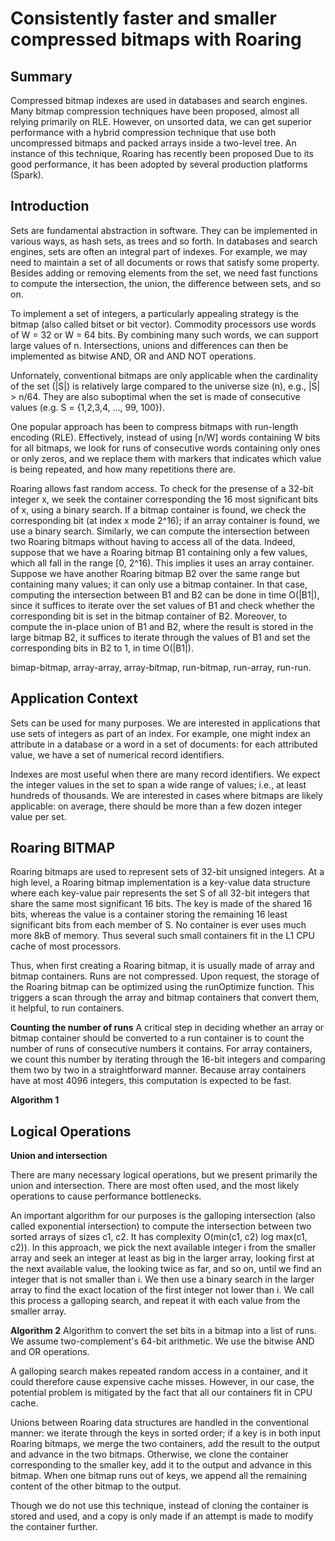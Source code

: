 # Consistently faster and smaller compressed bitmaps with Roaring

## Summary

Compressed bitmap indexes are used in databases and search engines. Many bitmap compression techniques have been proposed, almost all relying primarily on RLE. However, on unsorted data, we can get superior performance with a hybrid compression technique that use both uncompressed bitmaps and packed arrays inside a two-level tree. An instance of this technique, Roaring has recently been proposed Due to its good performance, it has been adopted by several production platforms (Spark).

## Introduction

Sets are fundamental abstraction in software. They can be implemented in various ways, as hash sets, as trees and so forth. In databases and search engines, sets are often an integral part of indexes. For example, we may need to maintain a set of all documents or rows that satisfy some property. Besides adding or removing elements from the set, we need fast functions to compute the intersection, the union, the difference between sets, and so on.

To implement a set of integers, a particularly appealing strategy is the bitmap (also called bitset or bit vector). Commodity processors use words of W = 32 or W = 64 bits. By combining many such words, we can support large values of n. Intersections, unions and differences can then be implemented as bitwise AND, OR and AND NOT operations.

Unfornately, conventional bitmaps are only applicable when the cardinality of the set (|S|) is relatively large compared to the universe size (n), e.g., |S| > n/64. They are also suboptimal when the set is made of consecutive values (e.g. S = {1,2,3,4, ..., 99, 100}).

One popular approach has been to compress bitmaps with run-length encoding (RLE). Effectively, instead of using [n/W] words containing W bits for all bitmaps, we look for runs of consecutive words containing only ones or only zeros, and we replace them with markers that indicates which value is being repeated, and how many repetitions there are.

Roaring allows fast random access. To check for the presense of a 32-bit integer x, we seek the container corresponding the 16 most significant bits of x, using a binary search. If a bitmap container is found, we check the corresponding bit (at index x mode 2^16); if an array container is found, we use a binary search. Similarly, we can compute the intersection between two Roaring bitmaps without having to access all of the data. Indeed, suppose that we have a Roaring bitmap B1 containing only a few values, which all fall in the range [0, 2^16). This implies it uses an array container. Suppose we have another Roaring bitmap B2 over the same range but containing many values; it can only use a bitmap container. In that case, computing the intersection between B1 and B2 can be done in time O(|B1|), since it suffices to iterate over the set values of B1 and check whether the corresponding bit is set in the bitmap container of B2. Moreover, to compute the in-place union of B1 and B2, where the result is stored in the large bitmap B2, it suffices to iterate through the values of B1 and set the corresponding bits in B2 to 1, in time O(|B1|).

bimap-bitmap, array-array, array-bitmap, run-bitmap, run-array, run-run.

## Application Context

Sets can be used for many purposes. We are interested in applications that use sets of integers as part of an index. For example, one might index an attribute in a database or a word in a set of documents: for each attributed value, we have a set of numerical record identifiers. 

Indexes are most useful when there are many record identifiers. We expect the integer values in the set to span a wide range of values; i.e., at least hundreds of thousands. We are interested in cases where bitmaps are likely applicable: on average, there should be more than a few dozen integer value per set.

## Roaring BITMAP

Roaring bitmaps are used to represent sets of 32-bit unsigned integers. At a high level, a Roaring bitmap implementation is a key-value data structure where each key-value pair represents the set S of all 32-bit integers that share the same most significant 16 bits. The key is made of the shared 16 bits, whereas the value is a container storing the remaining 16 least significant bits from each member of S. No container is ever uses much more 8kB of memory. Thus several such small containers fit in the L1 CPU cache of most processors. 

Thus, when first creating a Roaring bitmap, it is usually made of array and bitmap containers. Runs are not compressed. Upon request, the storage of the Roaring bitmap can be optimized using the runOptimize function. This triggers a scan through the array and bitmap containers that convert them, it helpful, to run containers.

**Counting the number of runs** A critical step in deciding whether an array or bitmap container should be converted to a run container is to count the number of runs of consecutive numbers it contains. For array containers, we count this number by iterating through the 16-bit integers and comparing them two by two in a straightforward manner. Because array containers have at most 4096 integers, this computation is expected to be fast. 

**Algorithm 1**

## Logical Operations

**Union and intersection** 

There are many necessary logical operations, but we present primarily the union and intersection. There are most often used, and the most likely operations to cause performance bottlenecks.

An important algorithm for our purposes is the galloping intersection (also called exponential intersection) to compute the intersection between two sorted arrays of sizes c1, c2. It has complexity O(min(c1, c2) log max(c1, c2)). In this approach, we pick the next available integer i from the smaller array and seek an integer at least as big in the larger array, looking first at the next available value, the looking twice as far, and so on, until we find an integer that is not smaller than i. We then use a binary search in the larger array to find the exact location of the first integer not lower than i. We call this process a galloping search, and repeat it with each value from the smaller array.

**Algorithm 2** Algorithm to convert the set bits in a bitmap into a list of runs. We assume two-complement's 64-bit arithmetic. We use the bitwise AND and OR operations.

A galloping search makes repeated random access in a container, and it could therefore cause expensive cache misses. However, in our case, the potential problem is mitigated by the fact that all our containers fit in CPU cache.

Unions between Roaring data structures are handled in the conventional manner: we iterate through the keys in sorted order; if a key is in both input Roaring bitmaps, we merge the two containers, add the result to the output and advance in the two bitmaps. Otherwise, we clone the container corresponding to the smaller key, add it to the output and advance in this bitmap. When one bitmap runs out of keys, we append all the remaining content of the other bitmap to the output.

Though we do not use this technique, instead of cloning the container is stored and used, and a copy is only made if an attempt is made to modify the container further. 
